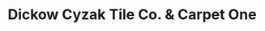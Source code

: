 ---
title: "Dickow Cyzak Tile Co. & Carpet One"
url: /kenosha/dickow-cyzak-tile-co-und-carpet-one/
shop: Fliesen
---